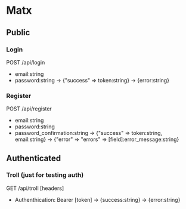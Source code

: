# Matx

## Public

### Login
POST /api/login
* email:string
* password:string
-> {"success" => token:string}
-> {error:string}

### Register
POST /api/register
* email:string
* password:string
* password_confirmation:string
-> {"success" => token:string, email:string}
-> {"error" => "errors" => [field]:error_message:string}

## Authenticated

### Troll (just for testing auth)
GET /api/troll
[headers]
* Authenthication: Bearer [token]
-> {success:string}
-> {error:string}
